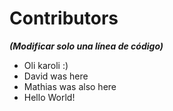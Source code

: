
# Contributors
***(Modificar solo una línea de código)***

- Oli karoli :)
- David was here
- Mathias was also here
- Hello World!